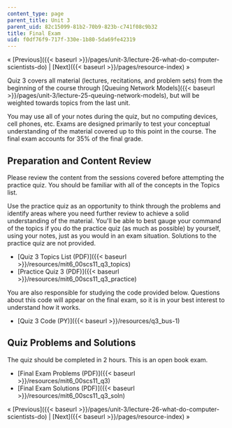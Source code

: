```yaml
---
content_type: page
parent_title: Unit 3
parent_uid: 82c15099-81b2-70b9-823b-c741f08c9b32
title: Final Exam
uid: f0df76f9-717f-330e-1b80-5da69fe42319
---
```


« [Previous]({{< baseurl >}}/pages/unit-3/lecture-26-what-do-computer-scientists-do) | [Next]({{< baseurl >}}/pages/resource-index) »

Quiz 3 covers all material (lectures, recitations, and problem sets) from the beginning of the course through [Queuing Network Models]({{< baseurl >}}/pages/unit-3/lecture-25-queuing-network-models), but will be weighted towards topics from the last unit.

You may use all of your notes during the quiz, but no computing devices, cell phones, etc. Exams are designed primarily to test your conceptual understanding of the material covered up to this point in the course. The final exam accounts for 35% of the final grade.

Preparation and Content Review
------------------------------

Please review the content from the sessions covered before attempting the practice quiz. You should be familiar with all of the concepts in the Topics list.

Use the practice quiz as an opportunity to think through the problems and identify areas where you need further review to achieve a solid understanding of the material. You'll be able to best gauge your command of the topics if you do the practice quiz (as much as possible) by yourself, using your notes, just as you would in an exam situation. Solutions to the practice quiz are not provided.

*   [Quiz 3 Topics List (PDF)]({{< baseurl >}}/resources/mit6_00scs11_q3_topics)
*   [Practice Quiz 3 (PDF)]({{< baseurl >}}/resources/mit6_00scs11_q3_practice)

You are also responsible for studying the code provided below. Questions about this code will appear on the final exam, so it is in your best interest to understand how it works.

*   [Quiz 3 Code (PY)]({{< baseurl >}}/resources/q3_bus-1)

Quiz Problems and Solutions
---------------------------

The quiz should be completed in 2 hours. This is an open book exam.

*   [Final Exam Problems (PDF)]({{< baseurl >}}/resources/mit6_00scs11_q3)
*   [Final Exam Solutions (PDF)]({{< baseurl >}}/resources/mit6_00scs11_q3_soln)

« [Previous]({{< baseurl >}}/pages/unit-3/lecture-26-what-do-computer-scientists-do) | [Next]({{< baseurl >}}/pages/resource-index) »